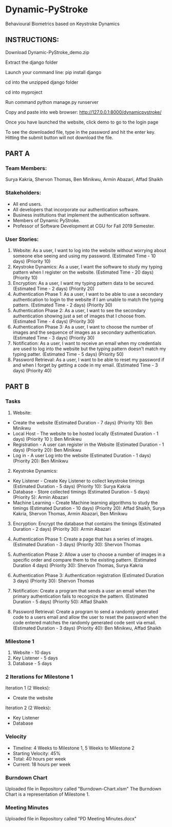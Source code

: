 # Dynamic-PyStroke
Behavioural Biometrics based on Keystroke Dynamics

## INSTRUCTIONS:
  Download Dynamic-PyStroke_demo.zip

  Extract the django folder

  Launch your command line: pip install django

  cd into the unzipped django folder

  cd into myproject

  Run command python manage.py runserver

  Copy and paste into web browser: http://127.0.0.1:8000/dynamicpystroke/

  Once you have launched the website, click demo to go to the login page

  To see the downloaded file, type in the password and hit the enter key. Hitting the submit button will not download the file.

## PART A

### Team Members:
  Surya Kakria,
  Shervon Thomas,
  Ben Minikwu,
  Armin Abazari,
  Affad Shaikh

### Stakeholders:
- All end users.
- All developers that incorporate our authentication software.
- Business institutions that implement the authentication software.
- Members of Dynamic PyStroke.
- Professor of Software Development at CGU for Fall 2019 Semester.

### User Stories:
1. Website: As a user, I want to log into the website without worrying about someone else seeing and using my password.  (Estimated Time - 10 days) (Priority 10)
2. Keystroke Dynamics: As a user, I want the software to study my typing pattern when I register on the website.  (Estimated Time - 20 days) (Priority 10)
3. Encryption: As a user, I want my typing pattern data to be secured. (Estimated Time - 2 days) (Priority 20)
4. Authentication Phase 1: As a user, I want to be able to use a secondary authentication to login to the website if I am unable to match the typing pattern. (Estimated Time - 2 days) (Priority 30)
5. Authentication Phase 2: As a user, I want to see the secondary authentication showing just a set of images that I choose from. (Estimated Time - 4 days) (Priority 30)
6. Authentication Phase 3: As a user, I want to choose the number of images and the sequence of images as a secondary authentication. (Estimated Time - 3 days) (Priority 30)
7. Notification: As a user, I want to receive an email when my credentials are used to log into the website but the typing pattern doesn't match my typing patter.  (Estimated Time - 5 days) (Priority 50)
8. Password Retrieval: As a user, I want to be able to reset my password if and when I forget by getting a code in my email.  (Estimated Time - 3 days) (Priority 40)

## PART B

### Tasks
1. Website:
- Create the website (Estimated Duration - 7 days) (Priority 10): Ben Minikwu
- Local Host - The website to be hosted locally (Estimated Duration - 1 days) (Priority 10 ): Ben Minikwu
- Registration - A user can register in the Website (Estimated Duration - 1 days) (Priority 20): Ben Minikwu
- Log in - A user Log into the website (Estimated Duration - 1 days) (Priority 20): Ben Minikwu

2. Keystroke Dynamics:
- Key Listener - Create Key Listener to collect keystroke timings  (Estimated Duration - 5 days) (Priority 10): Surya Kakria
- Database - Store collected timings (Estimated Duration - 5 days) (Priority 5): Armin Abazari
- Machine Learning - Create Machine learning algorithms to study the timings (Estimated Duration - 10 days) (Priority 20): Affad Shaikh, Surya Kakria, Shervon Thomas, Armin Abazari, Ben Minikwu

3. Encryption: Encrypt the database that contains the timings  (Estimated Duration - 2 days) (Priority 30): Armin Abazari

4. Authentication Phase 1: Create a page that has a series of images.  (Estimated Duration - 3 days) (Priority 30): Shervon Thomas

5. Authentication Phase 2: Allow a user to choose a number of images in a specific order and compare them to the existing pattern. (Estimated Duration 4 days) (Priority 30): Shervon Thomas, Surya Kakria

6. Authentication Phase 3: Authentication registration (Estimated Duration 3 days) (Priority 30): Shervon Thomas

7. Notification: Create a program that sends a user an email when the primary authentication fails to recognize the pattern. (Estimated Duration - 5 days) (Priority 50): Affad Shaikh

8. Password Retrieval: Create a program to send a randomly generated code to a users email and allow the user to reset the password when the code entered matches the randomly generated code sent via email.  (Estimated Duration - 3 days) (Priority 40): Ben Minikwu, Affad Shaikh

### Milestone 1
1. Website - 10 days
2. Key Listener - 5 days
3. Database - 5 days

### 2 Iterations for Milestone 1
Iteration 1 (2 Weeks):
- Create the website

Iteration 2 (2 Weeks):
- Key Listener
- Database

### Velocity
- Timeline: 4 Weeks to Milestone 1, 5 Weeks to Milestone 2
- Starting Velocity: 45%
- Total: 40 hours per week
- Current: 18 hours per week

### Burndown Chart
Uploaded file in Repository called "Burndown-Chart.xlsm"
The Burndown Chart is a representation of Milestone 1.

### Meeting Minutes
Uploaded file in Repository called "PD Meeting Minutes.docx"
